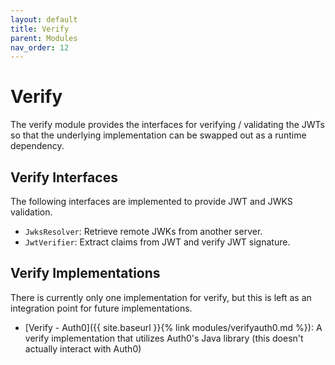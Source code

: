 ```yaml
---
layout: default
title: Verify
parent: Modules
nav_order: 12
---
```


# Verify

The verify module provides the interfaces for verifying / validating the JWTs so that the underlying implementation can be swapped out as a runtime dependency.

## Verify Interfaces

The following interfaces are implemented to provide JWT and JWKS validation.

- `JwksResolver`: Retrieve remote JWKs from another server.
- `JwtVerifier`: Extract claims from JWT and verify JWT signature.

## Verify Implementations

There is currently only one implementation for verify, but this is left as an integration point for future implementations.

- [Verify - Auth0]({{ site.baseurl }}{% link modules/verifyauth0.md %}): A verify implementation that utilizes Auth0's Java library (this doesn't actually interact with Auth0)

